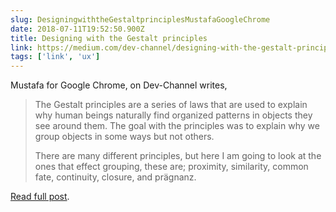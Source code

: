 ```yaml
---
slug: DesigningwiththeGestaltprinciplesMustafaGoogleChrome
date: 2018-07-11T19:52:50.900Z
title: Designing with the Gestalt principles
link: https://medium.com/dev-channel/designing-with-the-gestalt-principles-608f82a8b2f7
tags: ['link', 'ux']
---
```


Mustafa for Google Chrome, on Dev-Channel writes,

> The Gestalt principles are a series of laws that are used to explain why human beings naturally find organized patterns in objects they see around them. The goal with the principles was to explain why we group objects in some ways but not others.
> 
> There are many different principles, but here I am going to look at the ones that effect grouping, these are; proximity, similarity, common fate, continuity, closure, and pr&#x00e4;gnanz.

[Read full post](https://medium.com/dev-channel/designing-with-the-gestalt-principles-608f82a8b2f7).



